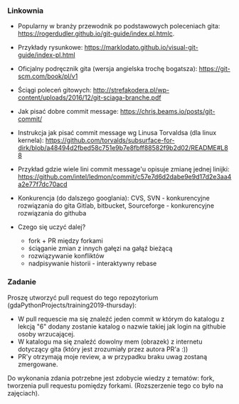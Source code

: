 ### Linkownia
- Popularny w branży przewodnik po podstawowych poleceniach gita:
  https://rogerdudler.github.io/git-guide/index.pl.htmlc.
- Przykłady rysunkowe:
  https://marklodato.github.io/visual-git-guide/index-pl.html
- Oficjalny podręcznik gita (wersja angielska trochę bogatsza):
  https://git-scm.com/book/pl/v1
- Ściągi poleceń gitowych:
  http://strefakodera.pl/wp-content/uploads/2016/12/git-sciaga-branche.pdf
- Jak pisać dobre commit message:
  https://chris.beams.io/posts/git-commit/
- Instrukcja jak pisać commit message wg Linusa Torvaldsa (dla linux kernela):
  https://github.com/torvalds/subsurface-for-dirk/blob/a48494d2fbed58c751e9b7e8fbff88582f9b2d02/README#L88
- Przykład gdzie wiele lini commit message'u opisuje zmianę jednej linijki:
  https://github.com/intel/ledmon/commit/c57e7d6d2dabe9e9d17d2e3aa4a2e77f7dc70acd
- Konkurencja (do dalszego googlania):
  CVS, SVN - konkurencyjne rozwiązania do gita
  Gitlab, bitbucket, Sourceforge - konkurencyjne rozwiązania do githuba

- Czego się uczyć dalej?
  - fork + PR między forkami
  - ściąganie zmian z innych gałęzi na gałąź bieżącą
  - rozwiązywanie konfliktów
  - nadpisywanie historii - interaktywny rebase

### Zadanie
Proszę utworzyć pull request do tego repozytorium (gdaPythonProjects/training2019-thursday):
- W pull requescie ma się znaleźć jeden commit w którym do katalogu z lekcją "6" dodany zostanie katalog o nazwie takiej jak login na githubie osoby wrzucającej.
- W katalogu ma się znaleźć dowolny mem (obrazek) z internetu dotyczący gita (który jest zrozumiały przez autora PR'a :))
- PR'y otrzymają moje review, a w przypadku braku uwag zostaną zmergowane.

Do wykonania zdania potrzebne jest zdobycie wiedzy z tematów: fork, tworzenia pull requestu pomiędzy forkami. (Rozszerzenie tego co było na zajęciach).


